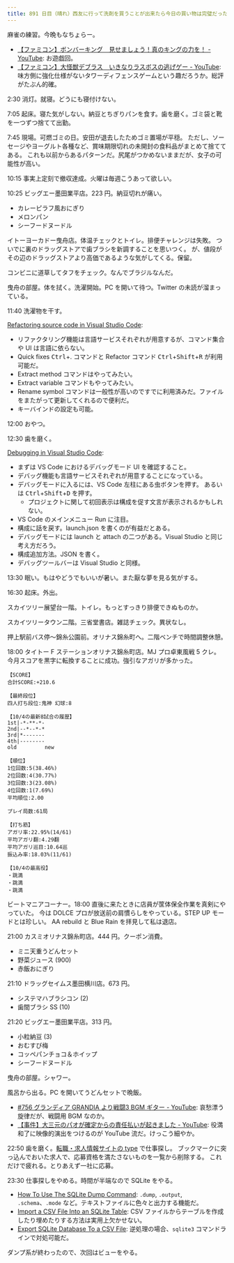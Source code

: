 ```yaml
---
title: 891 日目（晴れ）西友に行って洗剤を買うことが出来たら今日の買い物は完璧だった
---
```


麻雀の練習。今晩もなちょらー。

* [【ファミコン】ボンバーキング　見せましょう！真のキングの力を！ - YouTube](https://www.youtube.com/watch?v=ZcVlrWS7Kg8):
  お遊戯回。
* [【ファミコン】大怪獣デブラス　いきなりラスボスの逃げゲー - YouTube](https://www.youtube.com/watch?v=xJO5AY5uGIs):
  味方側に強化仕様がないタワーディフェンスゲームという趣だろうか。総評がたぶん的確。

2:30 消灯。就寝。どうにも寝付けない。

7:05 起床。寝た気がしない。納豆とちぎりパンを食す。歯を磨く。ゴミ袋と靴を一つずつ捨てて出勤。

7:45 現場。可燃ゴミの日。安田が退去したためゴミ置場が平穏。
ただし、ソーセージやヨーグルト各種など、賞味期限切れの未開封の食料品がまとめて捨ててある。
これも以前からあるパターンだ。尻尾がつかめないままだが、女子の可能性が高い。

10:15 事実上定刻で撤収達成。火曜は毎週こうあって欲しい。

10:25 ビッグエー墨田業平店。223 円。納豆切れが痛い。

* カレーピラフ風おにぎり
* メロンパン
* シーフードヌードル

イトーヨーカドー曳舟店。体温チェックとトイレ。排便チャレンジは失敗。
ついでに裏のドラッグストアで歯ブラシを新調することを思いつく。
が、値段がその辺のドラッグストアより高価であるような気がしてくる。保留。

コンビニに道草してタフをチェック。なんでブラジルなんだ。

曳舟の部屋。体を拭く。洗濯開始。PC を開いて待つ。Twitter の未読が溜まっている。

11:40 洗濯物を干す。

[Refactoring source code in Visual Studio Code](https://code.visualstudio.com/docs/editor/refactoring):

* リファクタリング機能は言語サービスそれぞれが用意するが、コマンド集合や UI は言語に依らない。
* Quick fixes <kbd>Ctrl</kbd>+</kbd>.</kbd> コマンドと Refactor コマンド <kbd>Ctrl</kbd>+<kbd>Shift</kbd>+<kbd>R</kbd> が利用可能だ。
* Extract method コマンドはやってみたい。
* Extract variable コマンドもやってみたい。
* Rename symbol コマンドは一般性が高いのですでに利用済みだ。ファイルをまたがって更新してくれるので便利だ。
* キーバインドの設定も可能。

12:00 おやつ。

12:30 歯を磨く。

[Debugging in Visual Studio Code](https://code.visualstudio.com/docs/editor/debugging):

* まずは VS Code におけるデバッグモード UI を確認すること。
* デバッグ機能も言語サービスそれぞれが用意することになっている。
* デバッグモードに入るには、VS Code 左柱にある虫ボタンを押す。
  あるいは <kbd>Ctrl</kbd>+<kbd>Shift</kbd>+<kbd>D</kbd> を押す。
  * プロジェクトに関して初回表示は構成を促す文言が表示されるかもしれない。
* VS Code のメインメニュー Run に注目。
* 構成に話を戻す。launch.json を書くのが有益だとある。
* デバッグモードには launch と attach の二つがある。Visual Studio と同じ考え方だろう。
* 構成追加方法。JSON を書く。
* デバッグツールバーは Visual Studio と同様。

13:30 眠い。もはやどうでもいいが暑い。また厭な夢を見る気がする。

16:30 起床。外出。

スカイツリー展望台一階。トイレ。もっとすっきり排便できぬものか。

スカイツリータウン二階。三省堂書店。雑誌チェック。異状なし。

押上駅前バス停～錦糸公園前。オリナス錦糸町へ。二階ベンチで時間調整休憩。

18:00 タイトー F ステーションオリナス錦糸町店。MJ プロ卓東風戦 5 クレ。
今月スコアを黒字に転換することに成功。強引なアガリが多かった。

```text
【SCORE】
合計SCORE:+210.6

【最終段位】
四人打ち段位:鬼神 幻球:8

【10/4の最新8試合の履歴】
1st|-*-**-*-
2nd|--*--*-*
3rd|*-------
4th|--------
old         new

【順位】
1位回数:5(38.46%)
2位回数:4(30.77%)
3位回数:3(23.08%)
4位回数:1(7.69%)
平均順位:2.00

プレイ局数:61局

【打ち筋】
アガリ率:22.95%(14/61)
平均アガリ翻:4.29翻
平均アガリ巡目:10.64巡
振込み率:18.03%(11/61)

【10/4の最高役】
・跳満
・跳満
・跳満
```

ビートマニアコーナー。18:00 直後に来たときに店員が筐体保全作業を真剣にやっていた。
今は DOLCE プロが放送前の肩慣らしをやっている。STEP UP モードとは珍しい。
AA rebuild と Blue Rain を拝見して私は退店。

21:00 カスミオリナス錦糸町店。444 円。クーポン消費。

* ミニ天重うどんセット
* 野菜ジュース (900)
* 赤飯おにぎり

21:10 ドラッグセイムス墨田横川店。673 円。

* システマハブラシコン (2)
* 歯間ブラシ SS (10)

21:20 ビッグエー墨田業平店。313 円。

* 小粒納豆 (3)
* おむすび梅
* コッペパンチョコ＆ホイップ
* シーフードヌードル

曳舟の部屋。シャワー。

風呂から出る。PC を開いてうどんセットで晩飯。

* [&#x23;756 グランディア GRANDIA より戦闘3 BGM ギター - YouTube](https://www.youtube.com/watch?v=G0U-Y-awtMY):
  哀愁漂う旋律だが、戦闘用 BGM なのか。
* [【事件】大三元のパオが確定からの責任払いが起きました - YouTube](https://www.youtube.com/watch?v=UfhsEaiSVYE):
  役満和了に映像的演出をつけるのが YouTube 流だ。けっこう細やか。

22:50 歯を磨く。[転職・求人情報サイトの type](https://type.jp/) で仕事探し。
ブックマークに突っ込んでおいた求人で、応募資格を満たさないものを一覧から削除する。
これだけで疲れる。とりあえず一社に応募。

23:30 仕事探しをやめる。時間が半端なので SQLite をやる。

* [How To Use The SQLite Dump Command](https://www.sqlitetutorial.net/sqlite-dump/):
  `.dump`, `.output`, `.schema`、`.mode` など。テキストファイルに色々と出力する機能だ。
* [Import a CSV File Into an SQLite Table](https://www.sqlitetutorial.net/sqlite-import-csv/):
  CSV ファイルからテーブルを作成したり埋めたりする方法は実用上欠かせない。
* [Export SQLite Database To a CSV File](https://www.sqlitetutorial.net/sqlite-export-csv/):
  逆処理の場合、`sqlite3` コマンドラインで対処可能だ。

ダンプ系が終わったので、次回はビューをやる。
